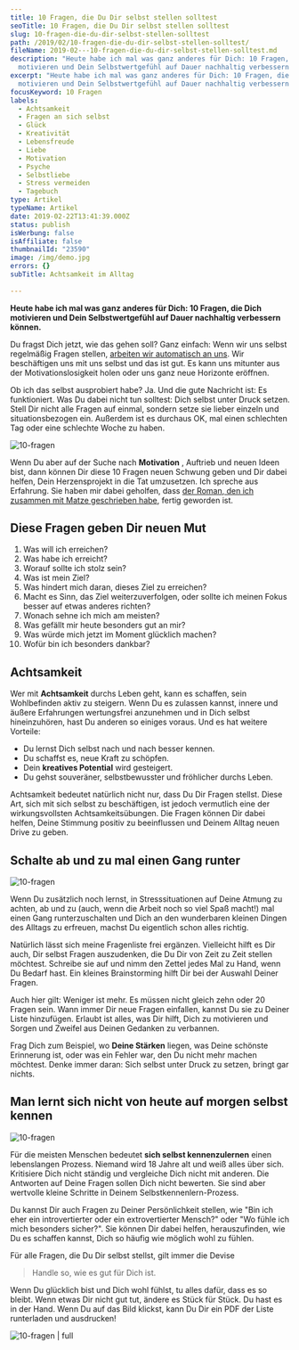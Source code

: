 ```yaml
---
title: 10 Fragen, die Du Dir selbst stellen solltest
seoTitle: 10 Fragen, die Du Dir selbst stellen solltest
slug: 10-fragen-die-du-dir-selbst-stellen-solltest
path: /2019/02/10-fragen-die-du-dir-selbst-stellen-solltest/
fileName: 2019-02---10-fragen-die-du-dir-selbst-stellen-solltest.md
description: "Heute habe ich mal was ganz anderes für Dich: 10 Fragen, die Dich
  motivieren und Dein Selbstwertgefühl auf Dauer nachhaltig verbessern können."
excerpt: "Heute habe ich mal was ganz anderes für Dich: 10 Fragen, die Dich
  motivieren und Dein Selbstwertgefühl auf Dauer nachhaltig verbessern können."
focusKeyword: 10 Fragen
labels:
  - Achtsamkeit
  - Fragen an sich selbst
  - Glück
  - Kreativität
  - Lebensfreude
  - Liebe
  - Motivation
  - Psyche
  - Selbstliebe
  - Stress vermeiden
  - Tagebuch
type: Artikel
typeName: Artikel
date: 2019-02-22T13:41:39.000Z
status: publish
isWerbung: false
isAffiliate: false
thumbnailId: "23590"
image: /img/demo.jpg
errors: {}
subTitle: Achtsamkeit im Alltag
  
---
```


**Heute habe ich mal was ganz anderes für Dich: 10 Fragen, die Dich motivieren
und Dein Selbstwertgefühl auf Dauer nachhaltig verbessern können.**

Du fragst Dich jetzt, wie das gehen soll? Ganz einfach: Wenn wir uns selbst
regelmäßig Fragen stellen,
[arbeiten wir automatisch an uns](/2019/01/10-gruende-warum-es-ok-ist-an-sich-zu-arbeiten/).
Wir beschäftigen uns mit uns selbst und das ist gut. Es kann uns mitunter aus
der Motivationslosigkeit holen oder uns ganz neue Horizonte eröffnen.

Ob ich das selbst ausprobiert habe? Ja. Und die gute Nachricht ist: Es
funktioniert. Was Du dabei nicht tun solltest: Dich selbst unter Druck setzen.
Stell Dir nicht alle Fragen auf einmal, sondern setze sie lieber einzeln und
situationsbezogen ein. Außerdem ist es durchaus OK, mal einen schlechten Tag
oder eine schlechte Woche zu haben.

![10-fragen](http://cardamonchai.com/wp-content/uploads/2019/02/10-Fragen-die-Du-Dir-selbst-stellen-Solltest1-400x286.png "Achtsamkeit")

Wenn Du aber auf der Suche nach **Motivation** , Auftrieb und neuen Ideen bist,
dann können Dir diese 10 Fragen neuen Schwung geben und Dir dabei helfen, Dein
Herzensprojekt in die Tat umzusetzen. Ich spreche aus Erfahrung. Sie haben mir
dabei geholfen, dass
[der Roman, den ich zusammen mit Matze geschrieben habe](https://amreis.de/ha119),
fertig geworden ist.

## Diese Fragen geben Dir neuen Mut

1.  Was will ich erreichen?
1.  Was habe ich erreicht?
1.  Worauf sollte ich stolz sein?
1.  Was ist mein Ziel?
1.  Was hindert mich daran, dieses Ziel zu erreichen?
1.  Macht es Sinn, das Ziel weiterzuverfolgen, oder sollte ich meinen Fokus
    besser auf etwas anderes richten?
1.  Wonach sehne ich mich am meisten?
1.  Was gefällt mir heute besonders gut an mir?
1.  Was würde mich jetzt im Moment glücklich machen?
1.  Wofür bin ich besonders dankbar?

## Achtsamkeit

Wer mit **Achtsamkeit** durchs Leben geht, kann es schaffen, sein Wohlbefinden
aktiv zu steigern. Wenn Du es zulassen kannst, innere und äußere Erfahrungen
wertungsfrei anzunehmen und in Dich selbst hineinzuhören, hast Du anderen so
einiges voraus. Und es hat weitere Vorteile:

- Du lernst Dich selbst nach und nach besser kennen.
- Du schaffst es, neue Kraft zu schöpfen.
- Dein **kreatives Potential** wird gesteigert.
- Du gehst souveräner, selbstbewusster und fröhlicher durchs Leben.

Achtsamkeit bedeutet natürlich nicht nur, dass Du Dir Fragen stellst. Diese Art,
sich mit sich selbst zu beschäftigen, ist jedoch vermutlich eine der
wirkungsvollsten Achtsamkeitsübungen. Die Fragen können Dir dabei helfen, Deine
Stimmung positiv zu beeinflussen und Deinem Alltag neuen Drive zu geben.

## Schalte ab und zu mal einen Gang runter

![10-fragen](http://cardamonchai.com/wp-content/uploads/2019/02/10-Fragen-die-Du-Dir-selbst-stellen-Solltest3-400x286.png "Innere Ruhe")

Wenn Du zusätzlich noch lernst, in Stresssituationen auf Deine Atmung zu achten,
ab und zu (auch, wenn die Arbeit noch so viel Spaß macht!) mal einen Gang
runterzuschalten und Dich an den wunderbaren kleinen Dingen des Alltags zu
erfreuen, machst Du eigentlich schon alles richtig.

Natürlich lässt sich meine Fragenliste frei ergänzen. Vielleicht hilft es Dir
auch, Dir selbst Fragen auszudenken, die Du Dir von Zeit zu Zeit stellen
möchtest. Schreibe sie auf und nimm den Zettel jedes Mal zu Hand, wenn Du Bedarf
hast. Ein kleines Brainstorming hilft Dir bei der Auswahl Deiner Fragen.

Auch hier gilt: Weniger ist mehr. Es müssen nicht gleich zehn oder 20 Fragen
sein. Wann immer Dir neue Fragen einfallen, kannst Du sie zu Deiner Liste
hinzufügen. Erlaubt ist alles, was Dir hilft, Dich zu motivieren und Sorgen und
Zweifel aus Deinen Gedanken zu verbannen.

Frag Dich zum Beispiel, wo **Deine Stärken** liegen, was Deine schönste
Erinnerung ist, oder was ein Fehler war, den Du nicht mehr machen möchtest.
Denke immer daran: Sich selbst unter Druck zu setzen, bringt gar nichts.

## Man lernt sich nicht von heute auf morgen selbst kennen

![10-fragen](http://cardamonchai.com/wp-content/uploads/2019/02/10-Fragen-die-Du-Dir-selbst-stellen-Solltest4-400x286.png "Selbstliebe")

Für die meisten Menschen bedeutet **sich selbst kennenzulernen** einen
lebenslangen Prozess. Niemand wird 18 Jahre alt und weiß alles über sich.
Kritisiere Dich nicht ständig und vergleiche Dich nicht mit anderen. Die
Antworten auf Deine Fragen sollen Dich nicht bewerten. Sie sind aber wertvolle
kleine Schritte in Deinem Selbstkennenlern-Prozess.

Du kannst Dir auch Fragen zu Deiner Persönlichkeit stellen, wie "Bin ich eher
ein introvertierter oder ein extrovertierter Mensch?" oder "Wo fühle ich mich
besonders sicher?". Sie können Dir dabei helfen, herauszufinden, wie Du es
schaffen kannst, Dich so häufig wie möglich wohl zu fühlen.

Für alle Fragen, die Du Dir selbst stellst, gilt immer die Devise

> Handle so, wie es gut für Dich ist.

Wenn Du glücklich bist und Dich wohl fühlst, tu alles dafür, dass es so bleibt.
Wenn etwas Dir nicht gut tut, ändere es Stück für Stück. Du hast es in der Hand.
Wenn Du auf das Bild klickst, kann Du Dir ein PDF der Liste runterladen und
ausdrucken!

![10-fragen | full](http://cardamonchai.com/wp-content/uploads/2019/02/10-Fragen-an-Dich-selbst1.png)

[](/wp-content/uploads/2019/02/10-Fragen-an-Dich-selbst1.pdf)

  